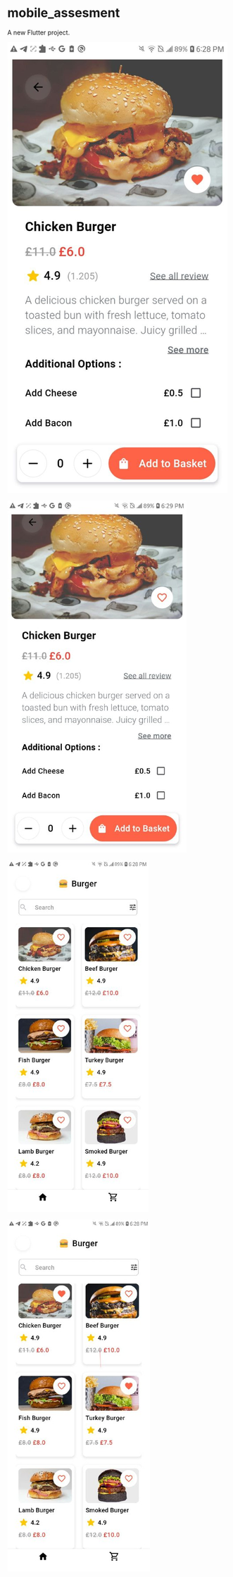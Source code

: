 # mobile_assesment

A new Flutter project.


![Details Page](mobile_assesment/34829384-f2ea-48f9-a7e6-d77065a38d1f.jpeg)

![Details without the heart icon active](4e7142b5-996c-4b92-9b16-a4d7ee792ccb.jpeg)

![Home Without The Heart Icon Active](5a17b262-cbc3-49c9-bd4e-f511497af96f.jpeg)

![Home With Active Heart Icons](88119805-59f3-4111-a248-372c36794493.jpeg)
